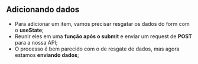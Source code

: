 ## Adicionando dados

- Para adicionar um item, vamos precisar resgatar os dados do form com o **useState**;
- Reunir eles em uma **função após o submit** e enviar um request de **POST** para a nossa API;
- O processo é bem parecido com o de resgate de dados, mas agora estamos **enviando dados**; 